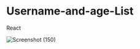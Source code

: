 # Username-and-age-List
React

![Screenshot (150)](https://user-images.githubusercontent.com/72975134/129026461-62499615-3a64-493c-acce-b3cda2a62dc4.png)

